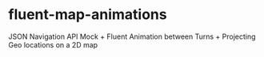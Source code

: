 # fluent-map-animations
JSON Navigation API Mock + Fluent Animation between Turns + Projecting Geo locations on a 2D map
